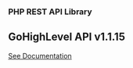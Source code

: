 ### PHP REST API Library
## GoHighLevel API v1.1.15

[See Documentation](https://developers.gohighlevel.com/)